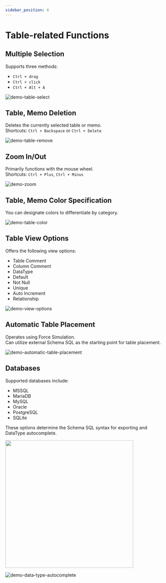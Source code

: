 ```yaml
---
sidebar_position: 4
---
```


# Table-related Functions

## Multiple Selection

Supports three methods:

- `Ctrl + drag`
- `Ctrl + click`
- `Ctrl + Alt + A`

![demo-table-select](/img/demo-table-select.webp)

## Table, Memo Deletion

Deletes the currently selected table or memo.  
Shortcuts: `Ctrl + Backspace` or `Ctrl + Delete`

![demo-table-remove](/img/demo-table-remove.webp)

## Zoom In/Out

Primarily functions with the mouse wheel.  
Shortcuts: `Ctrl + Plus`, `Ctrl + Minus`

![demo-zoom](/img/demo-zoom.webp)

## Table, Memo Color Specification

You can designate colors to differentiate by category.

![demo-table-color](/img/demo-table-color.webp)

## Table View Options

Offers the following view options:

- Table Comment
- Column Comment
- DataType
- Default
- Not Null
- Unique
- Auto Increment
- Relationship

![demo-view-options](/img/demo-view-options.webp)

## Automatic Table Placement

Operates using Force Simulation.  
Can utilize external Schema SQL as the starting point for table placement.

![demo-automatic-table-placement](/img/demo-automatic-table-placement.webp)

## Databases

Supported databases include:

- MSSQL
- MariaDB
- MySQL
- Oracle
- PostgreSQL
- SQLite

These options determine the Schema SQL syntax for exporting and DataType autocomplete.

<img src="/img/database-menu.png" width="400" />

![demo-data-type-autocomplete](/img/demo-data-type-autocomplete.webp)
